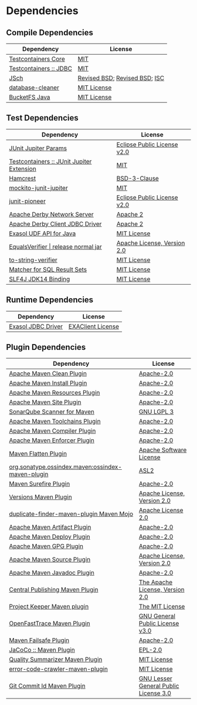 <!-- @formatter:off -->
# Dependencies

## Compile Dependencies

| Dependency                  | License                                      |
| --------------------------- | -------------------------------------------- |
| [Testcontainers Core][0]    | [MIT][1]                                     |
| [Testcontainers :: JDBC][0] | [MIT][1]                                     |
| [JSch][2]                   | [Revised BSD][3]; [Revised BSD][4]; [ISC][5] |
| [database-cleaner][6]       | [MIT License][7]                             |
| [BucketFS Java][8]          | [MIT License][9]                             |

## Test Dependencies

| Dependency                                     | License                           |
| ---------------------------------------------- | --------------------------------- |
| [JUnit Jupiter Params][10]                     | [Eclipse Public License v2.0][11] |
| [Testcontainers :: JUnit Jupiter Extension][0] | [MIT][1]                          |
| [Hamcrest][12]                                 | [BSD-3-Clause][13]                |
| [mockito-junit-jupiter][14]                    | [MIT][15]                         |
| [junit-pioneer][16]                            | [Eclipse Public License v2.0][11] |
| [Apache Derby Network Server][17]              | [Apache 2][18]                    |
| [Apache Derby Client JDBC Driver][17]          | [Apache 2][18]                    |
| [Exasol UDF API for Java][19]                  | [MIT License][20]                 |
| [EqualsVerifier \| release normal jar][21]     | [Apache License, Version 2.0][22] |
| [to-string-verifier][23]                       | [MIT License][24]                 |
| [Matcher for SQL Result Sets][25]              | [MIT License][26]                 |
| [SLF4J JDK14 Binding][27]                      | [MIT License][24]                 |

## Runtime Dependencies

| Dependency               | License                 |
| ------------------------ | ----------------------- |
| [Exasol JDBC Driver][28] | [EXAClient License][29] |

## Plugin Dependencies

| Dependency                                              | License                                     |
| ------------------------------------------------------- | ------------------------------------------- |
| [Apache Maven Clean Plugin][30]                         | [Apache-2.0][22]                            |
| [Apache Maven Install Plugin][31]                       | [Apache-2.0][22]                            |
| [Apache Maven Resources Plugin][32]                     | [Apache-2.0][22]                            |
| [Apache Maven Site Plugin][33]                          | [Apache-2.0][22]                            |
| [SonarQube Scanner for Maven][34]                       | [GNU LGPL 3][35]                            |
| [Apache Maven Toolchains Plugin][36]                    | [Apache-2.0][22]                            |
| [Apache Maven Compiler Plugin][37]                      | [Apache-2.0][22]                            |
| [Apache Maven Enforcer Plugin][38]                      | [Apache-2.0][22]                            |
| [Maven Flatten Plugin][39]                              | [Apache Software License][22]               |
| [org.sonatype.ossindex.maven:ossindex-maven-plugin][40] | [ASL2][18]                                  |
| [Maven Surefire Plugin][41]                             | [Apache-2.0][22]                            |
| [Versions Maven Plugin][42]                             | [Apache License, Version 2.0][22]           |
| [duplicate-finder-maven-plugin Maven Mojo][43]          | [Apache License 2.0][44]                    |
| [Apache Maven Artifact Plugin][45]                      | [Apache-2.0][22]                            |
| [Apache Maven Deploy Plugin][46]                        | [Apache-2.0][22]                            |
| [Apache Maven GPG Plugin][47]                           | [Apache-2.0][22]                            |
| [Apache Maven Source Plugin][48]                        | [Apache License, Version 2.0][22]           |
| [Apache Maven Javadoc Plugin][49]                       | [Apache-2.0][22]                            |
| [Central Publishing Maven Plugin][50]                   | [The Apache License, Version 2.0][22]       |
| [Project Keeper Maven plugin][51]                       | [The MIT License][52]                       |
| [OpenFastTrace Maven Plugin][53]                        | [GNU General Public License v3.0][54]       |
| [Maven Failsafe Plugin][55]                             | [Apache-2.0][22]                            |
| [JaCoCo :: Maven Plugin][56]                            | [EPL-2.0][57]                               |
| [Quality Summarizer Maven Plugin][58]                   | [MIT License][59]                           |
| [error-code-crawler-maven-plugin][60]                   | [MIT License][61]                           |
| [Git Commit Id Maven Plugin][62]                        | [GNU Lesser General Public License 3.0][63] |

[0]: https://java.testcontainers.org
[1]: http://opensource.org/licenses/MIT
[2]: https://github.com/mwiede/jsch
[3]: https://github.com/mwiede/jsch/blob/master/LICENSE.txt
[4]: https://github.com/mwiede/jsch/blob/master/LICENSE.JZlib.txt
[5]: https://github.com/mwiede/jsch/blob/master/LICENSE.jBCrypt.txt
[6]: https://github.com/exasol/database-cleaner/
[7]: https://github.com/exasol/database-cleaner/blob/main/LICENSE
[8]: https://github.com/exasol/bucketfs-java/
[9]: https://github.com/exasol/bucketfs-java/blob/main/LICENSE
[10]: https://junit.org/
[11]: https://www.eclipse.org/legal/epl-v20.html
[12]: http://hamcrest.org/JavaHamcrest/
[13]: https://raw.githubusercontent.com/hamcrest/JavaHamcrest/master/LICENSE
[14]: https://github.com/mockito/mockito
[15]: https://opensource.org/licenses/MIT
[16]: https://junit-pioneer.org/
[17]: http://db.apache.org/derby/
[18]: http://www.apache.org/licenses/LICENSE-2.0.txt
[19]: https://github.com/exasol/udf-api-java/
[20]: https://github.com/exasol/udf-api-java/blob/main/LICENSE
[21]: https://www.jqno.nl/equalsverifier
[22]: https://www.apache.org/licenses/LICENSE-2.0.txt
[23]: https://github.com/jparams/to-string-verifier
[24]: http://www.opensource.org/licenses/mit-license.php
[25]: https://github.com/exasol/hamcrest-resultset-matcher/
[26]: https://github.com/exasol/hamcrest-resultset-matcher/blob/main/LICENSE
[27]: http://www.slf4j.org
[28]: https://www.exasol.com/
[29]: https://repo1.maven.org/maven2/com/exasol/exasol-jdbc/25.2.5/exasol-jdbc-25.2.5-license.txt
[30]: https://maven.apache.org/plugins/maven-clean-plugin/
[31]: https://maven.apache.org/plugins/maven-install-plugin/
[32]: https://maven.apache.org/plugins/maven-resources-plugin/
[33]: https://maven.apache.org/plugins/maven-site-plugin/
[34]: http://docs.sonarqube.org/display/PLUG/Plugin+Library/sonar-scanner-maven/sonar-maven-plugin
[35]: http://www.gnu.org/licenses/lgpl.txt
[36]: https://maven.apache.org/plugins/maven-toolchains-plugin/
[37]: https://maven.apache.org/plugins/maven-compiler-plugin/
[38]: https://maven.apache.org/enforcer/maven-enforcer-plugin/
[39]: https://www.mojohaus.org/flatten-maven-plugin/
[40]: https://sonatype.github.io/ossindex-maven/maven-plugin/
[41]: https://maven.apache.org/surefire/maven-surefire-plugin/
[42]: https://www.mojohaus.org/versions/versions-maven-plugin/
[43]: https://basepom.github.io/duplicate-finder-maven-plugin
[44]: http://www.apache.org/licenses/LICENSE-2.0.html
[45]: https://maven.apache.org/plugins/maven-artifact-plugin/
[46]: https://maven.apache.org/plugins/maven-deploy-plugin/
[47]: https://maven.apache.org/plugins/maven-gpg-plugin/
[48]: https://maven.apache.org/plugins/maven-source-plugin/
[49]: https://maven.apache.org/plugins/maven-javadoc-plugin/
[50]: https://central.sonatype.org
[51]: https://github.com/exasol/project-keeper/
[52]: https://github.com/exasol/project-keeper/blob/main/LICENSE
[53]: https://github.com/itsallcode/openfasttrace-maven-plugin
[54]: https://www.gnu.org/licenses/gpl-3.0.html
[55]: https://maven.apache.org/surefire/maven-failsafe-plugin/
[56]: https://www.jacoco.org/jacoco/trunk/doc/maven.html
[57]: https://www.eclipse.org/legal/epl-2.0/
[58]: https://github.com/exasol/quality-summarizer-maven-plugin/
[59]: https://github.com/exasol/quality-summarizer-maven-plugin/blob/main/LICENSE
[60]: https://github.com/exasol/error-code-crawler-maven-plugin/
[61]: https://github.com/exasol/error-code-crawler-maven-plugin/blob/main/LICENSE
[62]: https://github.com/git-commit-id/git-commit-id-maven-plugin
[63]: http://www.gnu.org/licenses/lgpl-3.0.txt
